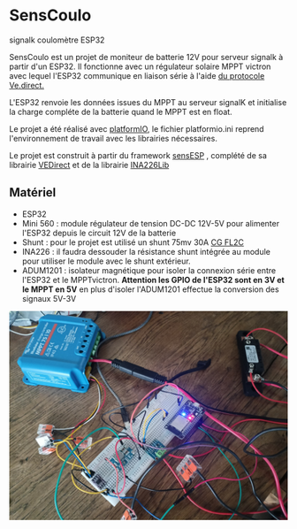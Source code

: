 # SensCoulo
 signalk coulomètre ESP32



SensCoulo est un projet de moniteur de batterie 12V pour serveur signalk à partir d'un ESP32. Il fonctionne avec un régulateur solaire MPPT victron avec lequel l'ESP32 communique en liaison série à l'aide [du protocole Ve.direct.](https://www.victronenergy.com/upload/documents/VE.Direct-Protocol-3.32.pdf) 

L'ESP32 renvoie les données issues du MPPT au serveur signalK et initialise la charge compléte de la batterie quand le MPPT est en float.

Le projet a été réalisé avec [platformIO](https://platformio.org), le fichier platformio.ini reprend l'environnement de travail avec les librairies nécessaires.

Le projet est construit à partir du framework [sensESP](https://github.com/SignalK/SensESP) , complété de sa librairie [VEDirect](https://github.com/SensESP/VEDirect) et de la librairie [INA226Lib](https://github.com/peterus/INA226Lib)

## Matériel

- ESP32
- Mini 560 : module régulateur de tension DC-DC 12V-5V pour alimenter l'ESP32 depuis le circuit 12V de la batterie 
- Shunt : pour le projet est utilisé un shunt 75mv 30A [CG FL2C](http://www.cnchog.com/products/10a-50a-ID137.html)
- INA226 : il faudra dessouder la résistance shunt intégrée au module pour utiliser le module avec le shunt extérieur.
- ADUM1201 : isolateur magnétique pour isoler la connexion série entre l'ESP32 et le MPPTvictron. **Attention les GPIO de l'ESP32 sont en 3V et le MPPT en 5V** en plus d'isoler l'ADUM1201 effectue la conversion des signaux 5V-3V

![testmat](img/testmat.jpg)

